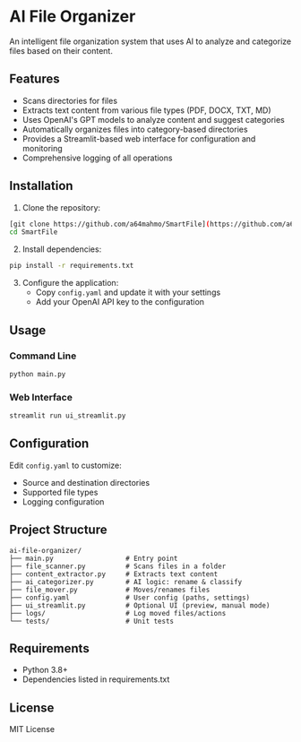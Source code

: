# AI File Organizer

An intelligent file organization system that uses AI to analyze and categorize files based on their content.

## Features

- Scans directories for files
- Extracts text content from various file types (PDF, DOCX, TXT, MD)
- Uses OpenAI's GPT models to analyze content and suggest categories
- Automatically organizes files into category-based directories
- Provides a Streamlit-based web interface for configuration and monitoring
- Comprehensive logging of all operations

## Installation

1. Clone the repository:
```bash
[git clone https://github.com/a64mahmo/SmartFile](https://github.com/a64mahmo/SmartFile)
cd SmartFile
```

2. Install dependencies:
```bash
pip install -r requirements.txt
```

3. Configure the application:
   - Copy `config.yaml` and update it with your settings
   - Add your OpenAI API key to the configuration

## Usage

### Command Line
```bash
python main.py
```

### Web Interface
```bash
streamlit run ui_streamlit.py
```

## Configuration

Edit `config.yaml` to customize:
- Source and destination directories
- Supported file types
- Logging configuration

## Project Structure

```
ai-file-organizer/
├── main.py                  # Entry point
├── file_scanner.py          # Scans files in a folder
├── content_extractor.py     # Extracts text content
├── ai_categorizer.py        # AI logic: rename & classify
├── file_mover.py            # Moves/renames files
├── config.yaml              # User config (paths, settings)
├── ui_streamlit.py          # Optional UI (preview, manual mode)
├── logs/                    # Log moved files/actions
└── tests/                   # Unit tests
```

## Requirements

- Python 3.8+
- Dependencies listed in requirements.txt

## License

MIT License 
